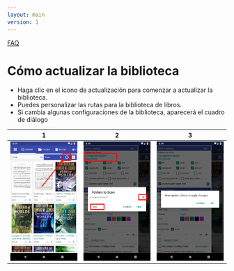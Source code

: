 ```yaml
---
layout: main
version: 1
---
```

[FAQ](/wiki/faq/es)

# Cómo actualizar la biblioteca


* Haga clic en el icono de actualización para comenzar a actualizar la biblioteca.
* Puedes personalizar las rutas para la biblioteca de libros.
* Si cambia algunas configuraciones de la biblioteca, aparecerá el cuadro de diálogo


|1|2|3|
|-|-|-|
|![](1.png)|![](2.png)|![](3.png)|
